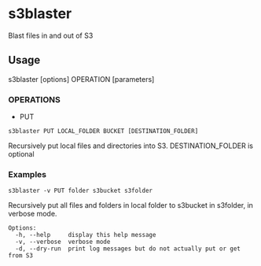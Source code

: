 # s3blaster

Blast files in and out of S3

## Usage

s3blaster [options] OPERATION [parameters]

### OPERATIONS
 - PUT

```
s3blaster PUT LOCAL_FOLDER BUCKET [DESTINATION_FOLDER]
```

Recursively put local files and directories into S3. DESTINATION_FOLDER is optional

### Examples
```shell
s3blaster -v PUT folder s3bucket s3folder
```
Recursively put all files and folders in local folder to s3bucket in s3folder, in verbose mode.

```
Options:
  -h, --help     display this help message
  -v, --verbose  verbose mode
  -d, --dry-run  print log messages but do not actually put or get from S3
```
